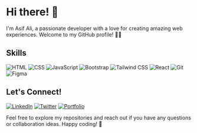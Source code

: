 # Hi there! 👋

I'm Asif Ali, a passionate developer with a love for creating amazing web experiences. Welcome to my GitHub profile! 👨‍💻

## Skills

![HTML](https://img.shields.io/badge/-HTML-orange?style=flat-square&logo=html5&logoColor=white) 
![CSS](https://img.shields.io/badge/-CSS-blue?style=flat-square&logo=css3&logoColor=white) 
![JavaScript](https://img.shields.io/badge/-JavaScript-yellow?style=flat-square&logo=javascript&logoColor=white) 
![Bootstrap](https://img.shields.io/badge/-Bootstrap-purple?style=flat-square&logo=bootstrap&logoColor=white) 
![Tailwind CSS](https://img.shields.io/badge/-Tailwind_CSS-blue?style=flat-square&logo=tailwind-css&logoColor=white) 
![React](https://img.shields.io/badge/-React-blue?style=flat-square&logo=react&logoColor=white) 
![Git](https://img.shields.io/badge/-Git-red?style=flat-square&logo=git&logoColor=white) 
![Figma](https://img.shields.io/badge/-Figma-purple?style=flat-square&logo=figma&logoColor=white)

## Let's Connect!

[![LinkedIn](https://img.shields.io/badge/-LinkedIn-blue?style=flat-square&logo=linkedin&logoColor=white)](your-linkedin-profile-url)
[![Twitter](https://img.shields.io/badge/-Twitter-blue?style=flat-square&logo=twitter&logoColor=white)](your-twitter-profile-url)
[![Portfolio](https://img.shields.io/badge/-Portfolio-green?style=flat-square&logo=portfolio&logoColor=white)](your-portfolio-url)

Feel free to explore my repositories and reach out if you have any questions or collaboration ideas. Happy coding! 🚀
